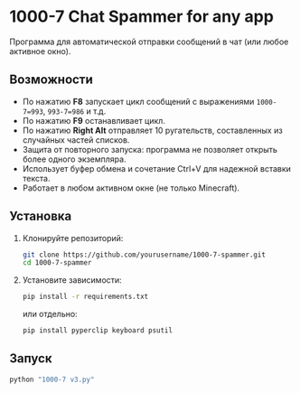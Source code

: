 # 1000-7 Chat Spammer for any app

Программа для автоматической отправки сообщений в чат (или любое активное окно).

## Возможности

- По нажатию **F8** запускает цикл сообщений с выражениями `1000-7=993`, `993-7=986` и т.д.
- По нажатию **F9** останавливает цикл.
- По нажатию **Right Alt** отправляет 10 ругательств, составленных из случайных частей списков.
- Защита от повторного запуска: программа не позволяет открыть более одного экземпляра.
- Использует буфер обмена и сочетание Ctrl+V для надежной вставки текста.
- Работает в любом активном окне (не только Minecraft).

## Установка

1. Клонируйте репозиторий:
    ```bash
    git clone https://github.com/yourusername/1000-7-spammer.git
    cd 1000-7-spammer
    ```

2. Установите зависимости:
    ```bash
    pip install -r requirements.txt
    ```
    или отдельно:
    ```bash
    pip install pyperclip keyboard psutil
    ```

## Запуск

```bash
python "1000-7 v3.py"

